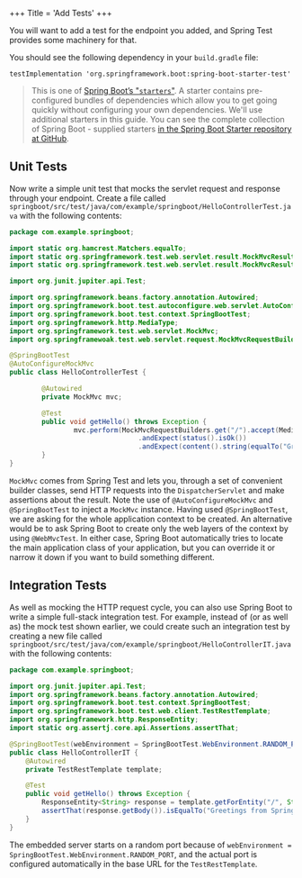 +++
Title = 'Add Tests'
+++

You will want to add a test for the endpoint you added, and Spring Test
provides some machinery for that.

You should see the following dependency in your `build.gradle` file:

```
testImplementation 'org.springframework.boot:spring-boot-starter-test'
```

> This is one of [Spring Boot’s
> "`starters`"](http://docs.spring.io/spring-boot/docs/3.1.1/reference/htmlsingle/#using-boot-starter). A starter contains pre-configured bundles of dependencies which allow you to get going quickly without configuring your own dependencies.
> We'll use additional starters in this guide. You can see the complete collection of Spring Boot - supplied starters [in the Spring Boot Starter repository at GitHub](https://github.com/spring-projects/spring-boot/tree/main/spring-boot-project/spring-boot-starters).

## Unit Tests

Now write a simple unit test that mocks the servlet request and response
through your endpoint. Create a file called
`springboot/src/test/java/com/example/springboot/HelloControllerTest.java`
with the following contents:

```java
package com.example.springboot;

import static org.hamcrest.Matchers.equalTo;
import static org.springframework.test.web.servlet.result.MockMvcResultMatchers.content;
import static org.springframework.test.web.servlet.result.MockMvcResultMatchers.status;

import org.junit.jupiter.api.Test;

import org.springframework.beans.factory.annotation.Autowired;
import org.springframework.boot.test.autoconfigure.web.servlet.AutoConfigureMockMvc;
import org.springframework.boot.test.context.SpringBootTest;
import org.springframework.http.MediaType;
import org.springframework.test.web.servlet.MockMvc;
import org.springframewoak.test.web.servlet.request.MockMvcRequestBuilders;

@SpringBootTest
@AutoConfigureMockMvc
public class HelloControllerTest {

        @Autowired
        private MockMvc mvc;

        @Test
        public void getHello() throws Exception {
                mvc.perform(MockMvcRequestBuilders.get("/").accept(MediaType.APPLICATION_JSON))
                                .andExpect(status().isOk())
                                .andExpect(content().string(equalTo("Greetings from Spring Boot!")));
        }
}
```

`MockMvc` comes from Spring Test and lets you, through a set of
convenient builder classes, send HTTP requests into the
`DispatcherServlet` and make assertions about the result. Note the use
of `@AutoConfigureMockMvc` and `@SpringBootTest` to inject a `MockMvc`
instance. Having used `@SpringBootTest`, we are asking for the whole
application context to be created. An alternative would be to ask Spring
Boot to create only the web layers of the context by using
`@WebMvcTest`. In either case, Spring Boot automatically tries to locate
the main application class of your application, but you can override it
or narrow it down if you want to build something different.

## Integration Tests

As well as mocking the HTTP request cycle, you can also use Spring Boot
to write a simple full-stack integration test. For example, instead of
(or as well as) the mock test shown earlier, we could create such an integration test by creating a new file called
`springboot/src/test/java/com/example/springboot/HelloControllerIT.java` with the following contents:

```java
package com.example.springboot;

import org.junit.jupiter.api.Test;
import org.springframework.beans.factory.annotation.Autowired;
import org.springframework.boot.test.context.SpringBootTest;
import org.springframework.boot.test.web.client.TestRestTemplate;
import org.springframework.http.ResponseEntity;
import static org.assertj.core.api.Assertions.assertThat;

@SpringBootTest(webEnvironment = SpringBootTest.WebEnvironment.RANDOM_PORT)
public class HelloControllerIT {
    @Autowired
    private TestRestTemplate template;

    @Test
    public void getHello() throws Exception {
        ResponseEntity<String> response = template.getForEntity("/", String.class);
        assertThat(response.getBody()).isEqualTo("Greetings from Spring Boot!");
    }
}
```

The embedded server starts on a random port because of
`webEnvironment = SpringBootTest.WebEnvironment.RANDOM_PORT`, and the
actual port is configured automatically in the base URL for the
`TestRestTemplate`.
